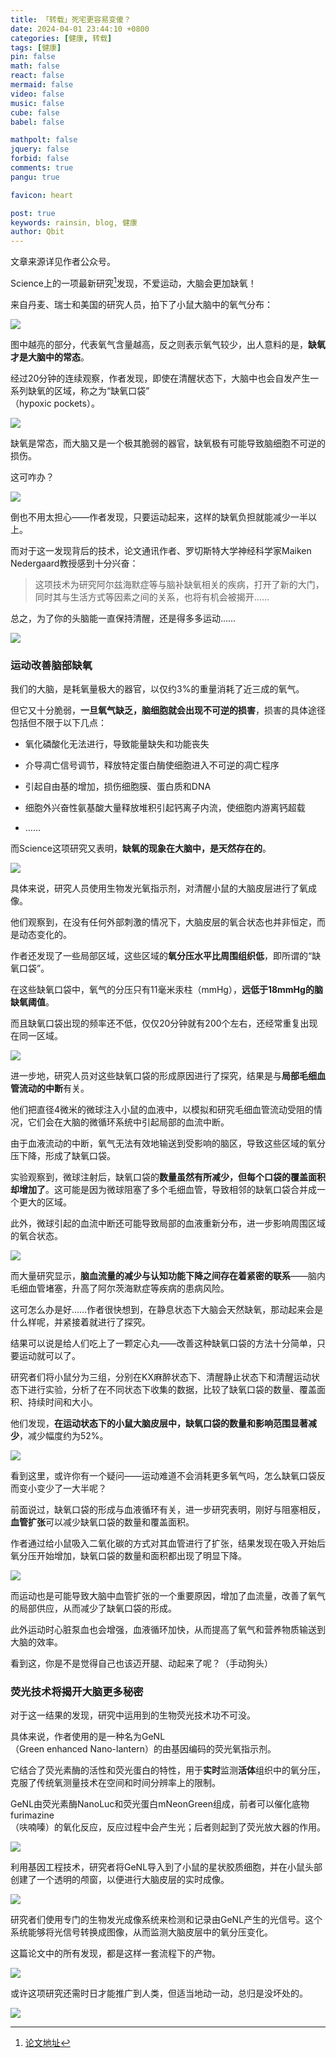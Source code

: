 ```yaml
---
title: 「转载」死宅更容易变傻？
date: 2024-04-01 23:44:10 +0800
categories: [健康, 转载]
tags: [健康]
pin: false
math: false
react: false
mermaid: false
video: false
music: false
cube: false
babel: false

mathpolt: false
jquery: false
forbid: false
comments: true
pangu: true

favicon: heart

post: true
keywords: rainsin, blog, 健康
author: Qbit
---
```


文章来源详见作者公众号。

Science上的一项最新研究[^paper]发现，不爱运动，大脑会更加缺氧！  
  
来自丹麦、瑞士和美国的研究人员，拍下了小鼠大脑中的氧气分布：  
  
![](https://dlink.host/1drv/aHR0cHM6Ly8xZHJ2Lm1zL2kvcyFBb2VyMmNVNVNsT0ZpUFZCalJucUY1NTRFX1ZBYWc_ZT12TlFFU0c.gif)
  
图中越亮的部分，代表氧气含量越高，反之则表示氧气较少，出人意料的是，**缺氧才是大脑中的常态**。  
  
经过20分钟的连续观察，作者发现，即使在清醒状态下，大脑中也会自发产生一系列缺氧的区域，称之为“缺氧口袋”  
（hypoxic pockets）。  
  
![](https://dlink.host/1drv/aHR0cHM6Ly8xZHJ2Lm1zL2kvcyFBb2VyMmNVNVNsT0ZpUFZHNzJRQ0xxRmJ1RGRROUE_ZT1DU2VRSDk.png)  
  
缺氧是常态，而大脑又是一个极其脆弱的器官，缺氧极有可能导致脑细胞不可逆的损伤。  
  
这可咋办？  
  
![](https://dlink.host/1drv/aHR0cHM6Ly8xZHJ2Lm1zL2kvcyFBb2VyMmNVNVNsT0ZpUFZIUmZwTHhRRXA3bE9yRFE_ZT1GZjJaZVI.png)
  
倒也不用太担心——作者发现，只要运动起来，这样的缺氧负担就能减少一半以上。  
  
而对于这一发现背后的技术，论文通讯作者、罗切斯特大学神经科学家Maiken Nedergaard教授感到十分兴奋：  
> 这项技术为研究阿尔兹海默症等与脑补缺氧相关的疾病，打开了新的大门，同时其与生活方式等因素之间的关系，也将有机会被揭开……  
  
  
总之，为了你的头脑能一直保持清醒，还是得多多运动……

![](https://dlink.host/1drv/aHR0cHM6Ly8xZHJ2Lm1zL2kvcyFBb2VyMmNVNVNsT0ZpUFZJUUVHbWVwaExsTVZYSFE_ZT03RVZZOVI.png)  
  
### 运动改善脑部缺氧  
  
我们的大脑，是耗氧量极大的器官，以仅约3%的重量消耗了近三成的氧气。  
  
但它又十分脆弱，**一旦氧气缺乏，脑细胞就会出现不可逆的损害**，损害的具体途径包括但不限于以下几点：  

- 氧化磷酸化无法进行，导致能量缺失和功能丧失  
  
- 介导凋亡信号调节，释放特定蛋白酶使细胞进入不可逆的凋亡程序  
  
- 引起自由基的增加，损伤细胞膜、蛋白质和DNA  
  
- 细胞外兴奋性氨基酸大量释放堆积引起钙离子内流，使细胞内游离钙超载  
  
- ……  
  
而Science这项研究又表明，**缺氧的现象在大脑中，是天然存在的**。  
  
![](https://dlink.host/1drv/aHR0cHM6Ly8xZHJ2Lm1zL2kvcyFBb2VyMmNVNVNsT0ZpUFZKbllFRDFIb3ozVnVNMlE_ZT1Gc3laRzc.png)  
  
具体来说，研究人员使用生物发光氧指示剂，对清醒小鼠的大脑皮层进行了氧成像。  
  
他们观察到，在没有任何外部刺激的情况下，大脑皮层的氧合状态也并非恒定，而是动态变化的。  
  
作者还发现了一些局部区域，这些区域的**氧分压水平比周围组织低**，即所谓的“缺氧口袋”。  
  
在这些缺氧口袋中，氧气的分压只有11毫米汞柱（mmHg），**远低于18mmHg的脑缺氧阈值**。  
  
而且缺氧口袋出现的频率还不低，仅仅20分钟就有200个左右，还经常重复出现在同一区域。  
  
![](https://dlink.host/1drv/aHR0cHM6Ly8xZHJ2Lm1zL2kvcyFBb2VyMmNVNVNsT0ZpUFZFNUdzLXc3cURaV2VXLUE_ZT1TdVU2VTI.png)  
  
进一步地，研究人员对这些缺氧口袋的形成原因进行了探究，结果是与**局部毛细血管流动的中断**有关。  
  
他们把直径4微米的微球注入小鼠的血液中，以模拟和研究毛细血管流动受阻的情况，它们会在大脑的微循环系统中引起局部的血流中断。  
  
由于血液流动的中断，氧气无法有效地输送到受影响的脑区，导致这些区域的氧分压下降，形成了缺氧口袋。  
  
实验观察到，微球注射后，缺氧口袋的**数量虽然有所减少，但每个口袋的覆盖面积却增加了**。这可能是因为微球阻塞了多个毛细血管，导致相邻的缺氧口袋合并成一个更大的区域。  
  
此外，微球引起的血流中断还可能导致局部的血液重新分布，进一步影响周围区域的氧合状态。  
  
![](https://dlink.host/1drv/aHR0cHM6Ly8xZHJ2Lm1zL2kvcyFBb2VyMmNVNVNsT0ZpUFVfQnBNYzl1SF9vVmxtNmc_ZT1JT3FvUUU.png)  
  
而大量研究显示，**脑血流量的减少与认知功能下降之间存在着紧密的联系**——脑内毛细血管堵塞，升高了阿尔茨海默症等疾病的患病风险。  
  
这可怎么办是好……作者很快想到，在静息状态下大脑会天然缺氧，那动起来会是什么样呢，并紧接着就进行了探究。  
  
结果可以说是给人们吃上了一颗定心丸——改善这种缺氧口袋的方法十分简单，只要运动就可以了。  
  
研究者们将小鼠分为三组，分别在KX麻醉状态下、清醒静止状态下和清醒运动状态下进行实验，分析了在不同状态下收集的数据，比较了缺氧口袋的数量、覆盖面积、持续时间和大小。  
  
他们发现，**在运动状态下的小鼠大脑皮层中，缺氧口袋的数量和影响范围显著减少**，减少幅度约为52%。  
  
![](https://dlink.host/1drv/aHR0cHM6Ly8xZHJ2Lm1zL2kvcyFBb2VyMmNVNVNsT0ZpUFZBN2VQSkNVUnlzaHRId1E_ZT1tZGVKbVU.png)  
  
看到这里，或许你有一个疑问——运动难道不会消耗更多氧气吗，怎么缺氧口袋反而变小变少了一大半呢？  
  
前面说过，缺氧口袋的形成与血液循环有关，进一步研究表明，刚好与阻塞相反，**血管扩张**可以减少缺氧口袋的数量和覆盖面积。  
  
作者通过给小鼠吸入二氧化碳的方式对其血管进行了扩张，结果发现在吸入开始后氧分压开始增加，缺氧口袋的数量和面积都出现了明显下降。  
  
![](https://dlink.host/1drv/aHR0cHM6Ly8xZHJ2Lm1zL2kvcyFBb2VyMmNVNVNsT0ZpUFZEMkxSTHpaWTVMYVM4aEE_ZT1lM1EwYzc.png)  
  
而运动也是可能导致大脑中血管扩张的一个重要原因，增加了血流量，改善了氧气的局部供应，从而减少了缺氧口袋的形成。  
  
此外运动时心脏泵血也会增强，血液循环加快，从而提高了氧气和营养物质输送到大脑的效率。  
  
看到这，你是不是觉得自己也该迈开腿、动起来了呢？（手动狗头） 

### 荧光技术将揭开大脑更多秘密  
  
对于这一结果的发现，研究中运用到的生物荧光技术功不可没。  
  
具体来说，作者使用的是一种名为GeNL  
（Green enhanced Nano-lantern）的由基因编码的荧光氧指示剂。  
  
它结合了荧光素酶的活性和荧光蛋白的特性，用于**实时**监测**活体**组织中的氧分压，克服了传统氧测量技术在空间和时间分辨率上的限制。  
  
GeNL由荧光素酶NanoLuc和荧光蛋白mNeonGreen组成，前者可以催化底物furimazine  
（呋喃嗪）的氧化反应，反应过程中会产生光；后者则起到了荧光放大器的作用。  
  
![](https://dlink.host/1drv/aHR0cHM6Ly8xZHJ2Lm1zL2kvcyFBb2VyMmNVNVNsT0ZpUFUtT2NFdmh6cUl6X3lid3c_ZT1HUFR6NUc.png)  
  
利用基因工程技术，研究者将GeNL导入到了小鼠的星状胶质细胞，并在小鼠头部创建了一个透明的颅窗，以便进行大脑皮层的实时成像。  
  
![](https://dlink.host/1drv/aHR0cHM6Ly8xZHJ2Lm1zL2kvcyFBb2VyMmNVNVNsT0ZpUFZMaGdkc3F3MTAwMmdvalE_ZT11SEl2WDA.png)  
  
研究者们使用专门的生物发光成像系统来检测和记录由GeNL产生的光信号。这个系统能够将光信号转换成图像，从而监测大脑皮层中的氧分压变化。  
  
这篇论文中的所有发现，都是这样一套流程下的产物。  
  
![](https://dlink.host/1drv/aHR0cHM6Ly8xZHJ2Lm1zL2kvcyFBb2VyMmNVNVNsT0ZpUFZGejJpUm1PTzdfSTZlUmc_ZT1EYVpCTjU.png)  
  
或许这项研究还需时日才能推广到人类，但适当地动一动，总归是没坏处的。  
  
![](https://dlink.host/1drv/aHR0cHM6Ly8xZHJ2Lm1zL2kvcyFBb2VyMmNVNVNsT0ZpUFZLLXBXQ1dGRXcxVlJ3dlE_ZT1sMHN5elk.png)  
  
[^paper]: [论文地址](https://www.science.org/doi/10.1126/science.adn1011)
